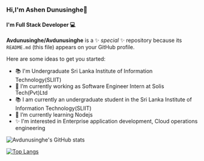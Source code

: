 ### Hi,I'm Ashen Dunusinghe👋

#### I'm Full Stack Developer 💻

**Avdunusinghe/Avdunusinghe** is a ✨ _special_ ✨ repository because its `README.md` (this file) appears on your GitHub profile.

Here are some ideas to get you started:
- 📚 I'm  Undergraduate Sri Lanka Institute of Information Technology(SLIIT)
- 🔭 I’m currently working as Software Engineer Intern at Solis Tech(Pvt)Ltd
- 📚 I am currently an undergraduate student in the Sri Lanka Institute of Information Technology(SLIIT)
- 🌱 I’m currently learning Nodejs
- ✨ I'm interested in  Enterprise application development, Cloud operations engineering
<!--- 👯 I’m looking to collaborate on ...
- 🤔 I’m looking for help with ...
- 💬 Ask me about ...
- 📫 How to reach me: ...
- 😄 Pronouns: ...
- ⚡ Fun fact: ...
-->
![Avdunusinghe's GitHub stats](https://github-readme-stats.vercel.app/api?username=Avdunusinghe&show_icons=true&theme=dark)


[![Top Langs](https://github-readme-stats.vercel.app/api/top-langs/?username=Avdunusinghe&layout=compact)](https://github.com/Avdunusinghe/github-readme-stats)
